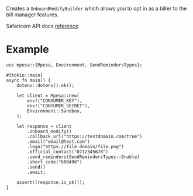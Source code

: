 Creates a `OnboardModifyBuilder` which allows you to opt in as a biller to the bill manager features.

Safaricom API docs [reference](https://developer.safaricom.co.ke/APIs/BillManager)

# Example

```rust,ignore
use mpesa::{Mpesa, Environment, SendRemindersTypes};

#[tokio::main]
async fn main() {
    dotenv::dotenv().ok();

    let client = Mpesa::new(
        env!("CONSUMER_KEY"),
        env!("CONSUMER_SECRET"),
        Environment::Sandbox,
    );

    let response = client
        .onboard_modify()
        .callback_url("https://testdomain.com/true")
        .email("email@test.com")
        .logo("https://file.domain/file.png")
        .official_contact("0712345678")
        .send_reminders(SendRemindersTypes::Enable)
        .short_code("600496")
        .send()
        .await;

    assert!(response.is_ok());
}
```
